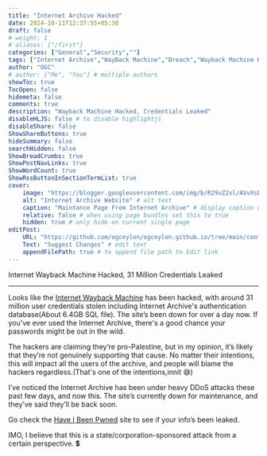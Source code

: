 ```yaml
---
title: "Internet Archive Hacked"
date: 2024-10-11T12:37:55+05:30
draft: false
# weight: 1
# aliases: ["/first"]
categories: ["General","Security",""]
tags: ["Internet Archive","WayBack Machine","Breach","Wayback Machine Hack","OGCEYLON"]
author: "OGC"
# author: ["Me", "You"] # multiple authors
showToc: true
TocOpen: false
hidemeta: false
comments: true
description: "Wayback Machine Hacked, Credentials Leaked"
disableHLJS: false # to disable highlightjs
disableShare: false
ShowShareButtons: true
hideSummary: false
searchHidden: false
ShowBreadCrumbs: true
ShowPostNavLinks: true
ShowWordCount: true
ShowRssButtonInSectionTermList: true
cover:
    image: "https://blogger.googleusercontent.com/img/b/R29vZ2xl/AVvXsEi3Fxq6GN5TPiQ2GnVlcvEDFnpVTuFjfqeUsPYM_jmcVbm7Hqn7Wv8Z-i8esXDaprkf5HN5L3hk8gLbCM-yBeZfBe9lU7RA3XxWW0Qigxn-8hbzdd8AF4CIl65SLUAz6IuAXX9iW3wXMpDOr1ItozPhSAOkh_7tNTWSEJI4ZY4E6-jjyd9zm4HVY6m5HwA/s1120/Copy%20of%20Untitled%20Design.png" # image path/url
    alt: "Internet Archive Website" # alt text
    caption: "Maintance Page From Internet Archive" # display caption under cover
    relative: false # when using page bundles set this to true
    hidden: true # only hide on current single page
editPost:
    URL: "https://github.com/ogceylon/ogceylon.github.io/tree/main/content"
    Text: "Suggest Changes" # edit text
    appendFilePath: true # to append file path to Edit link
---
```



Internet Wayback Machine Hacked, 31 Million Credentials Leaked

--- 

Looks like the [Internet Wayback Machine](https://archive.org/) has been hacked, with around 31 million user credentials stolen including Internet Archive's authentication database(About 6.4GB SQL file). The site’s been down for over a day now. If you've ever used the Internet Archive, there's a good chance your passwords might be out in the wild.

The hackers are claiming they’re pro-Palestine, but in my opinion, it’s likely that they’re not genuinely supporting that cause. No matter their intentions, this will impact all the users of the archive, and people will blame the hackers regardless.(That's one of the intentions,innit 😅)

I’ve noticed the Internet Archive has been under heavy DDoS attacks these past few days, and now this. The site’s currently down for maintenance, and they’ve said they’ll be back soon.

Go check the [Have I Been Pwned](https://haveibeenpwned.com/) site to see if your info’s been leaked.

IMO, I believe that this is a state/corporation-sponsored attack from a certain perspective. 💲